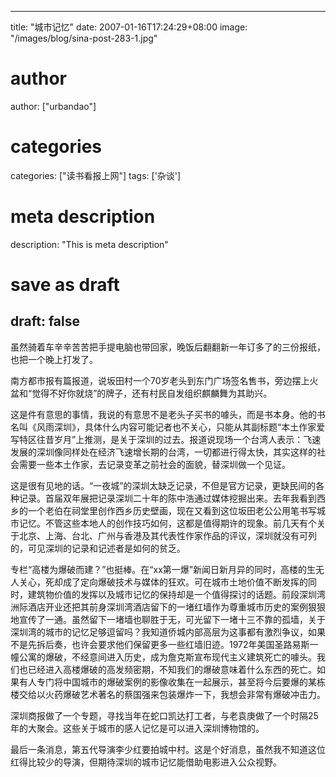 
---
title: "城市记忆"
date: 2007-01-16T17:24:29+08:00
image: "/images/blog/sina-post-283-1.jpg"
# author
author: ["urbandao"]
# categories
categories: ["读书看报上网"]
tags: ['杂谈']
# meta description
description: "This is meta description"
# save as draft
draft: false
---

虽然骑着车辛辛苦苦把手提电脑也带回家，晚饭后翻翻新一年订多了的三份报纸，也把一个晚上打发了。

南方都市报有篇报道，说坂田村一个70岁老头到东门广场签名售书，旁边摆上火盆和“觉得不好你就烧”的牌子，还有村民自发组织麒麟舞为其助兴。

这是件有意思的事情，我说的有意思不是老头子买书的噱头，而是书本身。他的书名叫《风雨深圳》，具体什么内容可能记者也不关心，只能从其副标题“本土作家爱写特区往昔岁月”上推测，是关于深圳的过去。报道说现场一个台湾人表示：飞速发展的深圳像同样处在经济飞速增长期的台湾，一切都进行得太快，其实这样的社会需要一些本土作家，去记录变革之前社会的面貌，替深圳做一个见证。

这是很有见地的话。“一夜城”的深圳太缺乏记录，不但是官方记录，更缺民间的各种记录。首届双年展把记录深圳二十年的陈中浩通过媒体挖掘出来。去年我看到西乡的一个老伯在祠堂里创作西乡历史壁画，现在又看到这位坂田老公公用笔书写城市记忆。不管这些本地人的创作技巧如何，这都是值得期许的现象。前几天有个关于北京、上海、台北、广州与香港及其代表性作家作品的评议，深圳就没有可列的，可见深圳的记录和记述者是如何的贫乏。

专栏“高楼为爆破而建？”也挺棒。在“xx第一爆”新闻日新月异的同时，高楼的生无人关心，死却成了定向爆破技术与媒体的狂欢。可在城市土地价值不断发挥的同时，建筑物价值的发挥以及城市记忆的保持却是一个值得探讨的话题。前段深圳湾洲际酒店开业还把其前身深圳湾酒店留下的一堵红墙作为尊重城市历史的案例狠狠地宣传了一通。虽然留下一堵墙也聊胜于无，可光留下一堵十三不靠的孤墙，关于深圳湾的城市的记忆足够逗留吗？我知道侨城内部高层为这事都有激烈争议，如果不是先拆后奏，也许会要求他们保留更多一些红墙旧迹。1972年美国圣路易斯一幢公寓的爆破，不经意间进入历史，成为詹克斯宣布现代主义建筑死亡的噱头。我们也已经进入高楼爆破的高发频密期，不知我们的爆破意味着什么东西的死亡。如果有人专门将中国城市的爆破案例的影像收集在一起展示，甚至将今后要爆的某栋楼交给以火药爆破艺术著名的蔡国强来包装爆炸一下，我想会非常有爆破冲击力。

深圳商报做了一个专题，寻找当年在蛇口凯达打工者，与老袁庚做了一个时隔25年的大聚会。这些关于城市的感人记忆是可以进入深圳博物馆的。

最后一条消息，第五代导演李少红要拍城中村。这是个好消息，虽然我不知道这位红得比较少的导演，但期待深圳的城市记忆能借助电影进入公众视野。
